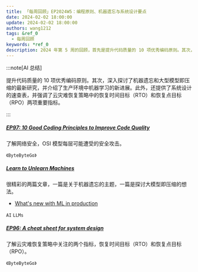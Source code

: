 ```yaml
---
title: 「每周回顾」EP2024W5：编程原则、机器遗忘与系统设计要点
date: 2024-02-02 18:00:00
update: 2024-02-02 18:00:00
authors: wang1212
tags: &ref_0
  - 每周回顾
keywords: *ref_0
description: 2024 年第 5 周的回顾，首先是提升代码质量的 10 项优秀编码原则。其次，深入探讨了机器遗忘和大型模型即压缩的最新研究，并介绍了生产环境中机器学习的新进展。此外，还提供了系统设计的速查表，并强调了云灾难恢复策略中的恢复时间目标（RTO）和恢复点目标（RPO）两项重要指标。
---
```


:::note[AI 总结]

提升代码质量的 10 项优秀编码原则。其次，深入探讨了机器遗忘和大型模型即压缩的最新研究，并介绍了生产环境中机器学习的新进展。此外，还提供了系统设计的速查表，并强调了云灾难恢复策略中的恢复时间目标（RTO）和恢复点目标（RPO）两项重要指标。

:::

<!-- truncate -->

##### [EP97: 10 Good Coding Principles to Improve Code Quality](https://blog.bytebytego.com/p/ep97-10-good-coding-principles-to)

了解网络安全，OSI 模型每层可能遭受的安全攻击。

`《ByteByteGo》`

##### [Learn to Unlearn Machines](https://towardsdatascience.com/learn-to-unlearn-machines-6b0843dfc40f)

很精彩的两篇文章，一篇是关于机器遗忘的主题，一篇是探讨大模型即压缩的想法。

- [What's new with ML in production](https://vickiboykis.com/2024/01/15/whats-new-with-ml-in-production/)

`AI` `LLMs`

##### [EP96: A cheat sheet for system design](https://blog.bytebytego.com/p/ep96-a-cheat-sheet-for-system-design)

了解云灾难恢复策略中关注的两个指标，恢复时间目标（RTO）和恢复点目标（RPO）。

`《ByteByteGo》`
